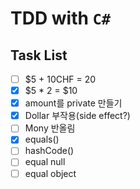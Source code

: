 # TDD with `C#`

## Task List
- [ ] $5 + 10CHF = 20
- [X] $5 * 2 = $10
- [X] amount를 private 만들기
- [X] Dollar 부작용(side effect?)
- [ ] Mony 반올림
- [X] equals()
- [ ] hashCode()
- [ ] equal null
- [ ] equal object
